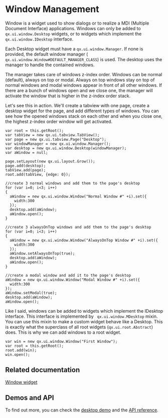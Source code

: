 # Window Management

Window is a widget used to show dialogs or to realize a MDI (Multiple
Document Interface) applications. Windows can only be added to `
qx.ui.window.Desktop` widgets, or to widgets which implement the `
qx.ui.window.IDesktop` interface.

Each Desktop widget must have a `qx.ui.window.Manager`. If none is
provided, the default window manager (`
qx.ui.window.Window#DEFAULT_MANAGER_CLASS`) is used. The desktop uses
the manager to handle the contained windows.

The manager takes care of windows z-index order. Windows can be normal
(default), always on top or modal. Always on top windows stay on top
of normal windows and modal windows appear in front of all other
windows. If there are a bunch of windows open and we close one, the
manager will activate the window that is higher in the z-index order
stack.

Let's see this in action. We'll create a tabview with one page, create
a desktop widget for the page, and add different types of windows. You
can see how the opened windows stack on each other and when you close
one, the highest z-index order window will get activated.

```
var root = this.getRoot();
var tabView = new qx.ui.tabview.TabView();
var page = new qx.ui.tabview.Page("Desktop");
var windowManager = new qx.ui.window.Manager();
var desktop = new qx.ui.window.Desktop(windowManager);
var aWindow = null;

page.setLayout(new qx.ui.layout.Grow());
page.add(desktop);
tabView.add(page);
root.add(tabView, {edge: 0});

//create 3 normal windows and add them to the page's desktop
for (var i=0; i<3; i++)
{
  aWindow = new qx.ui.window.Window("Normal Window #" +i).set({
    width:300
  });
  desktop.add(aWindow);
  aWindow.open();
}

//create 3 alwaysOnTop windows and add them to the page's desktop
for (var i=0; i<3; i++)
{
  aWindow = new qx.ui.window.Window("AlwaysOnTop Window #" +i).set({
    width:300
  });
  aWindow.setAlwaysOnTop(true);
  desktop.add(aWindow);
  aWindow.open();
}

//create a modal window and add it to the page's desktop
aWindow = new qx.ui.window.Window("Modal Window #" +i).set({
  width:300
});
aWindow.setModal(true);
desktop.add(aWindow);
aWindow.open();
```

Like I said, windows can be added to widgets which implement the
IDesktop interface. This interface is implemented by `
qx.ui.window.MDesktop` mixin. You can use this mixin to make a custom
widget behave like a Desktop. This is exactly what the superclass of
all root widgets (`qx.ui.root.Abstract`) does. This is why we can add
windows to a root widget.

```
var win = new qx.ui.window.Window("First Window");
var root = this.getRoot();
root.add(win);
win.open();
```

## Related documentation

[Window widget](/desktop/widget/window.md)

## Demos and API

To find out more, you can check the [desktop demo](apps://demobrowser/#widget~Desktop.html)
           and the [API reference](apps://apiviewer/#qx.ui.window).
